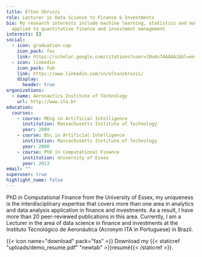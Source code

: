 ```yaml
---
title: Elton Sbruzzi
role: Lecturer in Data Science to Finance & Investments
bio: My research interests include machine learning, statistics and mathematics
  applied to quantitative finance and investment management
interests: []
social:
  - icon: graduation-cap
    icon_pack: fas
    link: https://scholar.google.com/citations?user=10uds74AAAAJ&hl=en
  - icon: linkedin
    icon_pack: fab
    link: https://www.linkedin.com/in/eltonsbruzzi/
    display:
      header: true
organizations:
  - name: Aeronautics Institute of Technology
    url: http://www.ita.br
education:
  courses:
    - course: MEng in Artificial Intelligence
      institution: Massachusetts Institute of Technology
      year: 2009
    - course: BSc in Artificial Intelligence
      institution: Massachusetts Institute of Technology
      year: 2008
    - course: PhD in Computational Finance
      institution: University of Essex
      year: 2013
email: ""
superuser: true
highlight_name: false
---
```

PhD in Computational Finance from the University of Essex, my uniqueness is the interdisciplinary expertise that covers more than one area in analytics and data analysis application in finance and investments. As a result, I have more than 20 peer-reviewed publications in this area. Currently, I am a Lecturer in the area of data science in finance and investments at the Instituto Tecnológico de Aeronáutica (Acronym ITA in Portuguese) in Brazil. 

{{< icon name="download" pack="fas" >}} Download my {{< staticref "uploads/demo_resume.pdf" "newtab" >}}resumé{{< /staticref >}}.
